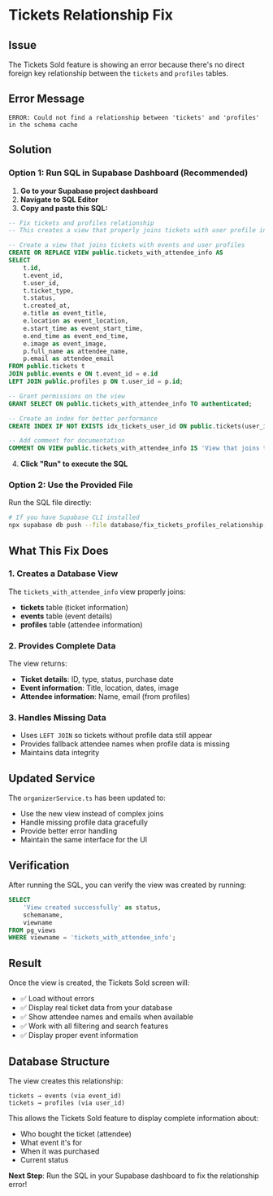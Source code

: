 # Tickets Relationship Fix

## Issue
The Tickets Sold feature is showing an error because there's no direct foreign key relationship between the `tickets` and `profiles` tables.

## Error Message
```
ERROR: Could not find a relationship between 'tickets' and 'profiles' in the schema cache
```

## Solution

### Option 1: Run SQL in Supabase Dashboard (Recommended)

1. **Go to your Supabase project dashboard**
2. **Navigate to SQL Editor**
3. **Copy and paste this SQL:**

```sql
-- Fix tickets and profiles relationship
-- This creates a view that properly joins tickets with user profile information

-- Create a view that joins tickets with events and user profiles
CREATE OR REPLACE VIEW public.tickets_with_attendee_info AS
SELECT 
    t.id,
    t.event_id,
    t.user_id,
    t.ticket_type,
    t.status,
    t.created_at,
    e.title as event_title,
    e.location as event_location,
    e.start_time as event_start_time,
    e.end_time as event_end_time,
    e.image as event_image,
    p.full_name as attendee_name,
    p.email as attendee_email
FROM public.tickets t
JOIN public.events e ON t.event_id = e.id
LEFT JOIN public.profiles p ON t.user_id = p.id;

-- Grant permissions on the view
GRANT SELECT ON public.tickets_with_attendee_info TO authenticated;

-- Create an index for better performance
CREATE INDEX IF NOT EXISTS idx_tickets_user_id ON public.tickets(user_id);

-- Add comment for documentation
COMMENT ON VIEW public.tickets_with_attendee_info IS 'View that joins tickets with event and attendee profile information';
```

4. **Click "Run" to execute the SQL**

### Option 2: Use the Provided File

Run the SQL file directly:
```bash
# If you have Supabase CLI installed
npx supabase db push --file database/fix_tickets_profiles_relationship.sql
```

## What This Fix Does

### 1. Creates a Database View
The `tickets_with_attendee_info` view properly joins:
- **tickets** table (ticket information)
- **events** table (event details)
- **profiles** table (attendee information)

### 2. Provides Complete Data
The view returns:
- **Ticket details**: ID, type, status, purchase date
- **Event information**: Title, location, dates, image
- **Attendee information**: Name, email (from profiles)

### 3. Handles Missing Data
- Uses `LEFT JOIN` so tickets without profile data still appear
- Provides fallback attendee names when profile data is missing
- Maintains data integrity

## Updated Service

The `organizerService.ts` has been updated to:
- Use the new view instead of complex joins
- Handle missing profile data gracefully
- Provide better error handling
- Maintain the same interface for the UI

## Verification

After running the SQL, you can verify the view was created by running:

```sql
SELECT 
    'View created successfully' as status,
    schemaname,
    viewname
FROM pg_views 
WHERE viewname = 'tickets_with_attendee_info';
```

## Result

Once the view is created, the Tickets Sold screen will:
- ✅ Load without errors
- ✅ Display real ticket data from your database
- ✅ Show attendee names and emails when available
- ✅ Work with all filtering and search features
- ✅ Display proper event information

## Database Structure

The view creates this relationship:
```
tickets → events (via event_id)
tickets → profiles (via user_id)
```

This allows the Tickets Sold feature to display complete information about:
- Who bought the ticket (attendee)
- What event it's for
- When it was purchased
- Current status

**Next Step**: Run the SQL in your Supabase dashboard to fix the relationship error! 